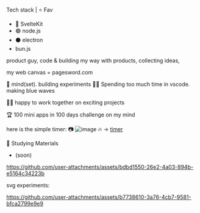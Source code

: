 Tech stack | ⭐ Fav
- 🧡 SvelteKit
- 🟢 node.js
- ⚫ electron
- bun.js

product guy, code & building my way with products, collecting ideas, 

my web canvas = pagesword.com

🧠 mind(set). building experiments 👨‍💻 Spending too much time in vscode. making blue waves






👨‍💻 happy to work together on exciting projects



🏆 100 mini apps in 100 days challenge on my mind

here is the simple timer:
📷 ![image](https://github.com/user-attachments/assets/49423dfa-9171-4ca4-9428-da0ddff29966)
🔥 -> [timer](https://pagesword.com/timer)



📘 Studying Materials
- (soon)



https://github.com/user-attachments/assets/bdbd1550-26e2-4a03-894b-e5164c34223b


svg experiments:


https://github.com/user-attachments/assets/b7738610-3a76-4cb7-9581-bfca2799e9e9


